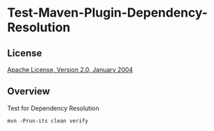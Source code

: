 Test-Maven-Plugin-Dependency-Resolution
=======================================

License
-------
[Apache License, Version 2.0, January 2004](http://www.apache.org/licenses/)


Overview
--------

Test for Dependency Resolution


```
mvn -Prun-its clean verify
```


